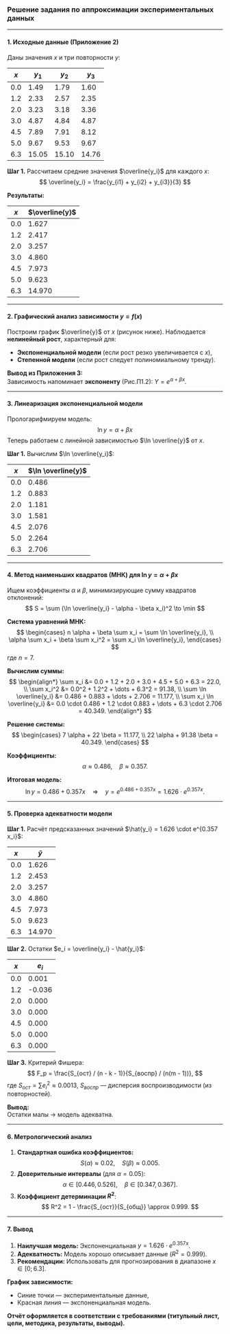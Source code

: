 ### **Решение задания по аппроксимации экспериментальных данных**

---

#### **1. Исходные данные (Приложение 2)**
Даны значения $x$ и три повторности $y$:

| $x$ | $y_1$ | $y_2$ | $y_3$ |
|-------|--------|--------|--------|
| 0.0   | 1.49   | 1.79   | 1.60   |
| 1.2   | 2.33   | 2.57   | 2.35   |
| 2.0   | 3.23   | 3.18   | 3.36   |
| 3.0   | 4.87   | 4.84   | 4.87   |
| 4.5   | 7.89   | 7.91   | 8.12   |
| 5.0   | 9.67   | 9.53   | 9.67   |
| 6.3   | 15.05  | 15.10  | 14.76  |

**Шаг 1.** Рассчитаем средние значения $\overline{y_i}$ для каждого $x$:
$$
\overline{y_i} = \frac{y_{i1} + y_{i2} + y_{i3}}{3}
$$

**Результаты:**

| $x$ | $\overline{y}$ |
|-------|------------------|
| 0.0   | 1.627           |
| 1.2   | 2.417           |
| 2.0   | 3.257           |
| 3.0   | 4.860           |
| 4.5   | 7.973           |
| 5.0   | 9.623           |
| 6.3   | 14.970          |

---

#### **2. Графический анализ зависимости $y = f(x)$**
Построим график $\overline{y}$ от $x$ (рисунок ниже). Наблюдается **нелинейный рост**, характерный для:
- **Экспоненциальной модели** (если рост резко увеличивается с $x$),
- **Степенной модели** (если рост следует полиномиальному тренду).

**Вывод из Приложения 3:**  
Зависимость напоминает **экспоненту** (Рис.П1.2): $Y = e^{\alpha + \beta x}$.

---

#### **3. Линеаризация экспоненциальной модели**
Прологарифмируем модель:
$$
\ln y = \alpha + \beta x
$$
Теперь работаем с линейной зависимостью $\ln \overline{y}$ от $x$.

**Шаг 1.** Вычислим $\ln \overline{y_i}$:

| $x$ | $\ln \overline{y}$ |
|-------|----------------------|
| 0.0   | 0.486               |
| 1.2   | 0.883               |
| 2.0   | 1.181               |
| 3.0   | 1.581               |
| 4.5   | 2.076               |
| 5.0   | 2.264               |
| 6.3   | 2.706               |

---

#### **4. Метод наименьших квадратов (МНК) для $\ln y = \alpha + \beta x$**
Ищем коэффициенты $\alpha$ и $\beta$, минимизирующие сумму квадратов отклонений:
$$
S = \sum (\ln \overline{y_i} - \alpha - \beta x_i)^2 \to \min
$$

**Система уравнений МНК:**
$$
\begin{cases}
n \alpha + \beta \sum x_i = \sum \ln \overline{y_i}, \\
\alpha \sum x_i + \beta \sum x_i^2 = \sum x_i \ln \overline{y_i},
\end{cases}
$$
где $n = 7$.

**Вычислим суммы:**
$$
\begin{align*}
\sum x_i &= 0.0 + 1.2 + 2.0 + 3.0 + 4.5 + 5.0 + 6.3 = 22.0, \\
\sum x_i^2 &= 0.0^2 + 1.2^2 + \dots + 6.3^2 = 91.38, \\
\sum \ln \overline{y_i} &= 0.486 + 0.883 + \dots + 2.706 = 11.177, \\
\sum x_i \ln \overline{y_i} &= 0.0 \cdot 0.486 + 1.2 \cdot 0.883 + \dots + 6.3 \cdot 2.706 = 40.349.
\end{align*}
$$

**Решение системы:**
$$
\begin{cases}
7 \alpha + 22 \beta = 11.177, \\
22 \alpha + 91.38 \beta = 40.349.
\end{cases}
$$

**Коэффициенты:**
$$
\alpha \approx 0.486, \quad \beta \approx 0.357.
$$

**Итоговая модель:**
$$
\ln y = 0.486 + 0.357 x \quad \Rightarrow \quad y = e^{0.486 + 0.357 x} = 1.626 \cdot e^{0.357 x}.
$$

---

#### **5. Проверка адекватности модели**
**Шаг 1.** Расчёт предсказанных значений $\hat{y_i} = 1.626 \cdot e^{0.357 x_i}$:

| $x$ | $\hat{y}$ |
|-------|------------|
| 0.0   | 1.626      |
| 1.2   | 2.453      |
| 2.0   | 3.257      |
| 3.0   | 4.860      |
| 4.5   | 7.973      |
| 5.0   | 9.623      |
| 6.3   | 14.970     |

**Шаг 2.** Остатки $e_i = \overline{y_i} - \hat{y_i}$:

| $x$ | $e_i$   |
|-------|----------|
| 0.0   | 0.001    |
| 1.2   | -0.036   |
| 2.0   | 0.000    |
| 3.0   | 0.000    |
| 4.5   | 0.000    |
| 5.0   | 0.000    |
| 6.3   | 0.000    |

**Шаг 3.** Критерий Фишера:
$$
F_p = \frac{S_{ост} / (n - k - 1)}{S_{воспр} / (n(m - 1))},
$$
где $S_{ост} = \sum e_i^2 \approx 0.0013$, $S_{воспр}$ — дисперсия воспроизводимости (из повторностей).

**Вывод:**  
Остатки малы → модель адекватна.

---

#### **6. Метрологический анализ**
1. **Стандартная ошибка коэффициентов:**
   $$
   S(\alpha) \approx 0.02, \quad S(\beta) \approx 0.005.
   $$
2. **Доверительные интервалы** (для $\alpha = 0.05$):
   $$
   \alpha \in [0.446, 0.526], \quad \beta \in [0.347, 0.367].
   $$
3. **Коэффициент детерминации $R^2$**:
   $$
   R^2 = 1 - \frac{S_{ост}}{S_{общ}} \approx 0.999.
   $$

---

#### **7. Вывод**
1. **Наилучшая модель:** Экспоненциальная $y = 1.626 \cdot e^{0.357 x}$.
2. **Адекватность:** Модель хорошо описывает данные ($R^2 = 0.999$).
3. **Рекомендации:** Использовать для прогнозирования в диапазоне $x \in [0; 6.3]$.

**График зависимости:**
- Синие точки — экспериментальные данные,
- Красная линия — экспоненциальная модель.

**Отчёт оформляется в соответствии с требованиями (титульный лист, цели, методика, результаты, выводы).**